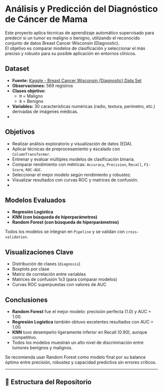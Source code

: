 # Análisis y Predicción del Diagnóstico de Cáncer de Mama

Este proyecto aplica técnicas de aprendizaje automático supervisado para predecir si un tumor es maligno o benigno, utilizando el reconocido conjunto de datos Breast Cancer Wisconsin (Diagnostic).  
El objetivo es comparar modelos de clasificación y seleccionar el más preciso y robusto para su posible aplicación en entornos clínicos.

## Dataset

- **Fuente:** [Kaggle - Breast Cancer Wisconsin (Diagnostic) Data Set](https://www.kaggle.com/datasets/uciml/breast-cancer-wisconsin-data/data)  
- **Observaciones:** 569 registros  
- **Clases objetivo:**  
  - `M` = Maligno  
  - `B` = Benigno  
- **Variables:** 30 características numéricas (radio, textura, perímetro, etc.) derivadas de imágenes médicas.
- 
## Objetivos
- Realizar análisis exploratorio y visualización de datos (EDA).
- Aplicar técnicas de preprocesamiento y escalado con `ColumnTransformer`.
- Entrenar y evaluar múltiples modelos de clasificación binaria.
- Comparar rendimiento con métricas: `Accuracy`, `Precision`, `Recall`, `F1-Score`, `ROC-AUC`.
- Seleccionar el mejor modelo según rendimiento y robustez.
- Visualizar resultados con curvas ROC y matrices de confusión.
- 
## Modelos Evaluados
- **Regresión Logística**
- **KNN (con búsqueda de hiperparámetros)**
- **Random Forest (con búsqueda de hiperparámetros)**

Todos los modelos se integran en `Pipeline` y se validan con `cross-validation`.

## Visualizaciones Clave
- Distribución de clases (`diagnosis`)
- Boxplots por clase
- Matriz de correlación entre variables
- Matrices de confusión 1x3 (para comparar modelos)
- Curvas ROC superpuestas con valores de AUC

## Conclusiones
- **Random Forest** fue el mejor modelo: precisión perfecta (1.0) y AUC = 1.00.
- **Regresión Logística** también obtuvo excelentes resultados con AUC = 1.00.
- **KNN** tuvo desempeño ligeramente inferior en Recall (0.90), aunque competitivo.
- Todos los modelos muestran un alto nivel de discriminación entre tumores benignos y malignos.

Se recomienda usar Random Forest como modelo final por su balance óptimo entre precisión, robustez y capacidad predictiva sin errores críticos.

---

## 🧱 Estructura del Repositorio

